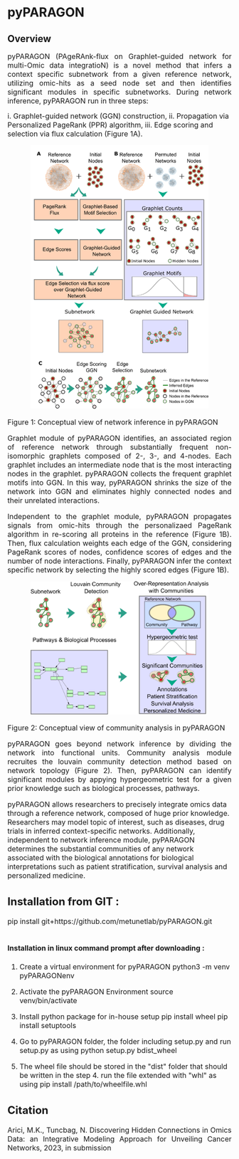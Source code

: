 # pyPARAGON 

## Overview  

<p align="justify"><font-weight="normal"><font size=3> pyPARAGON (PAgeRAnk-flux on Graphlet-guided network for multi-Omic data integratioN) is a novel method that infers a context specific subnetwork from a given reference network, utilizing omic-hits as a seed node set and then identifies significant modules in specific subnetworks. During network inference, pyPARAGON run in three steps: 

i. Graphlet-guided network (GGN) construction, 
ii. Propagation via  Personalized PageRank (PPR) algorithm, 
iii. Edge scoring and selection via flux calculation (Figure 1A). <font> </p> 



<p align="center">    
<img " src="Concept_Figs/Network_Inference.png" width="400">
<p align="center">
<p align="justify"><font-weight="normal"><font size=> <font-weight="bold">Figure 1:</font-weight> Conceptual view of network inference in pyPARAGON <p>
 
 
 
<p align="justify" font-weight="normal"><font size=3>Graphlet module of pyPARAGON identifies, an associated region of reference network through substantially frequent non-isomorphic graphlets composed of 2-, 3-, and 4-nodes. Each graphlet includes an intermediate node that is the most interacting nodes in the graphlet. pyPARAGON collects the frequent graphlet motifs into GGN. In this way, pyPARAGON shrinks the size of the network into GGN and eliminates highly connected nodes and their unrelated interactions. <font> <p>

<p align="justify" font-weight="normal"><font size=3>Independent to the graphlet module, pyPARAGON propagates signals from omic-hits through the personalizaed PageRank algorithm in re-scoring all proteins in the reference (Figure 1B). Then, flux calculation weights each edge of the GGN, considering PageRank scores of nodes, confidence scores of edges and the number of node interactions. Finally, pyPARAGON infer the context specific network by selecting the highly scored edges (Figure 1B). <font> <p>



<p align="center"> 
<img src="Concept_Figs/Community__Analysis.png" width="400">
<p align="center"> 
<p align="justify"><font-weight="normal"><font size=> <font-weight="bold">Figure 2:</font-weight> Conceptual view of community analysis in pyPARAGON <p>



<p align="justify" font-weight="normal"><font size=3>pyPARAGON goes beyond network inference by dividing the network into functional units. Community analysis module recruites the louvain community detection method based on network topology (Figure 2). Then, pyPARAGON can identify significant modules by appying hypergeometric test for a given prior knowledge such as biological processes, pathways. <font><p>     

pyPARAGON allows researchers to precisely integrate omics data through a reference network, composed of huge prior knowledge. Researchers may model topic of interest, such as diseases, drug trials in inferred context-specific networks. Additionally, independent to network inference module,  pyPARAGON determines the substantial communities of any network associated with the biological annotations for biological interpretations such as patient stratification, survival analysis and personalized medicine.



## Installation from GIT :
<p align="justify" font-weight="normal"><font size=3>
pip install git+https://github.com/metunetlab/pyPARAGON.git

                                       
                                       
                               

## Installation in linux command prompt after downloading :
<p align="justify" font-weight="normal"><font size=3>

1. Create a virtual environment for pyPARAGON
python3 -m venv pyPARAGONenv

2. Activate the pyPARAGON Environment 
source venv/bin/activate

3. Install python package for in-house setup
pip install wheel
pip install setuptools

4. Go to pyPARAGON folder, the folder including setup.py and run setup.py as using
python setup.py bdist_wheel

5. The wheel file should be stored in the "dist" folder that should be written in the step 4. run the file extended with "whl" as using
pip install /path/to/wheelfile.whl 


## Citation
<p align="justify" font-weight="normal"><font size=3>
Arici, M.K., Tuncbag, N. Discovering Hidden Connections in Omics Data: an Integrative Modeling Approach for Unveiling Cancer Networks, 2023, in submission

